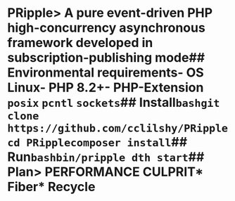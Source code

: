 # PRipple> A pure event-driven PHP high-concurrency asynchronous framework developed in subscription-publishing mode## Environmental requirements- OS Linux- PHP 8.2+- PHP-Extension `posix` `pcntl` `sockets`## Install```bashgit clone https://github.com/cclilshy/PRipplecd PRipplecomposer install```## Run```bashbin/pripple dth start```## Plan> PERFORMANCE CULPRIT* Fiber* Recycle